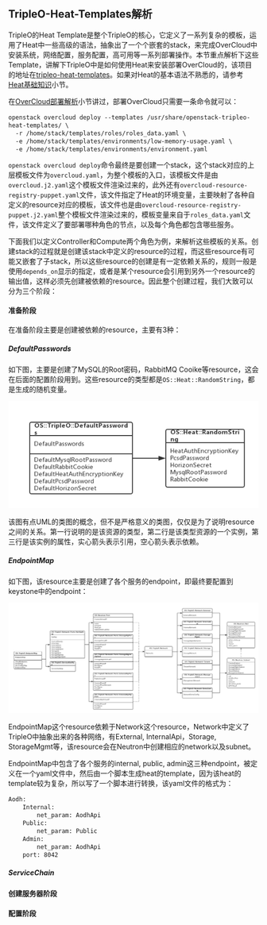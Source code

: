 ## TripleO-Heat-Templates解析

TripleO的Heat Template是整个TripleO的核心，它定义了一系列复杂的模板，运用了Heat中一些高级的语法，抽象出了一个个嵌套的stack，来完成OverCloud中安装系统，网络配置，服务配置，高可用等一系列部署操作。本节重点解析下这些Template，讲解下TripleO中是如何使用Heat来安装部署OverCloud的，该项目的地址在[tripleo-heat-templates](https://github.com/openstack/tripleo-heat-templates)。如果对Heat的基本语法不熟悉的，请参考[Heat基础知识](/mechanism/dependencies/heat_basics.md)小节。

在[OverCloud部署解析](/mechanism/overcloud/overcloud_deploy.md)小节讲过，部署OverCloud只需要一条命令就可以：

```
openstack overcloud deploy --templates /usr/share/openstack-tripleo-heat-templates/ \
  -r /home/stack/templates/roles/roles_data.yaml \
  -e /home/stack/templates/environments/low-memory-usage.yaml \
  -e /home/stack/templates/environments/environment.yaml
```

`openstack overcloud deploy`命令最终是要创建一个stack，这个stack对应的上层模板文件为`overcloud.yaml`，为整个模板的入口，该模板文件是由`overcloud.j2.yaml`这个模板文件渲染过来的，此外还有`overcloud-resource-registry-puppet.yaml`文件，该文件指定了Heat的环境变量，主要映射了各种自定义的resource对应的模板，该文件也是由`overcloud-resource-registry-puppet.j2.yaml`整个模板文件渲染过来的，模板变量来自于`roles_data.yaml`文件，该文件定义了要部署哪种角色的节点，以及每个角色都包含哪些服务。

下面我们以定义Controller和Compute两个角色为例，来解析这些模板的关系。创建stack的过程就是创建该stack中定义的resource的过程，而这些resource有可能又嵌套了子stack，所以这些resource的创建是有一定依赖关系的，规则一般是使用`depends_on`显示的指定，或者是某个resource会引用到另外一个resource的输出值，这样必须先创建被依赖的resource。因此整个创建过程，我们大致可以分为三个阶段：

#### 准备阶段

在准备阶段主要是创建被依赖的resource，主要有3种：

##### DefaultPasswords

如下图，主要是创建了MySQL的Root密码，RabbitMQ Cooike等resource，这会在后面的配置阶段用到。这些resource的类型都是`OS::Heat::RandomString`，都是生成的随机变量。

![](/assets/overcloud1.png)

该图有点UML的类图的概念，但不是严格意义的类图，仅仅是为了说明resource之间的关系。第一行说明的是该资源的类型，第二行是该类型资源的一个实例，第三行是该实例的属性，实心箭头表示引用，空心箭头表示依赖。

##### EndpointMap

如下图，该resource主要是创建了各个服务的endpoint，即最终要配置到keystone中的endpoint：

![](/assets/overcloud2.png)

EndpointMap这个resource依赖于Network这个resource，Network中定义了TripleO中抽象出来的各种网络，有External, InternalApi，Storage, StorageMgmt等，该resource会在Neutron中创建相应的network以及subnet。

EndpointMap中包含了各个服务的internal, public, admin这三种endpoint，被定义在一个yaml文件中，然后由一个脚本生成heat的template，因为该heat的template较为复杂，所以写了一个脚本进行转换，该yaml文件的格式为：

```
Aodh:
    Internal:
        net_param: AodhApi
    Public:
        net_param: Public
    Admin:
        net_param: AodhApi
    port: 8042
```


##### ServiceChain





#### 创建服务器阶段

#### 配置阶段






